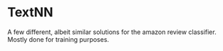 # TextNN
A few different, albeit similar solutions for the amazon review classifier. Mostly done for training purposes. 


